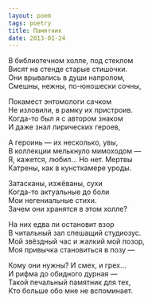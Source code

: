 ```yaml
---
layout: poem
tags: poetry
title: Памятник
date: 2013-01-24
---
```


В библиотечном холле, под стеклом<br>
Висят на стенде старые стишочки.<br>
Они врывались в души напролом,<br>
Смешны, нежны, по-юношески сочны,<br>

Покамест энтомологи сачком<br>
Не изловили, в рамку их пристроив.<br>
Когда-то был я с автором знаком<br>
И даже знал лирических героев,<br>

А героинь — их несколько, увы,<br>
В коллекции мелькнуло мимоходом —<br>
Я, кажется, любил... Но нет. Мертвы<br>
Катрены, как в кунсткамере уроды.<br>

Затасканы, изжёваны, сухи<br>
Когда-то актуальные до боли<br>
Мои негениальные стихи.<br>
Зачем они хранятся в этом холле?<br>

На них едва ли остановит взор<br>
В читальный зал спешащий студиозус.<br>
Мой звёздный час и жалкий мой позор,<br>
Моя привычка становиться в позу —<br>

Кому они нужны? И смех, и грех...<br>
И рифма до обидного дурная —<br>
Такой печальный памятник для тех,<br>
Кто больше обо мне не вспоминает.

